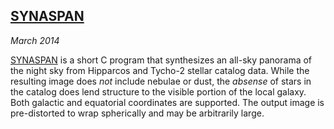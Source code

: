 ## [SYNASPAN][synaspan]

*March 2014*

[SYNASPAN][synaspan] is a short C program that synthesizes an all-sky panorama of the night sky from Hipparcos and Tycho-2 stellar catalog data. While the resulting image does *not* include nebulae or dust, the *absense* of stars in the catalog does lend structure to the visible portion of the local galaxy. Both galactic and equatorial coordinates are supported. The output image is pre-distorted to wrap spherically and may be arbitrarily large.

[synaspan]: https://github.com/rlk/synaspan